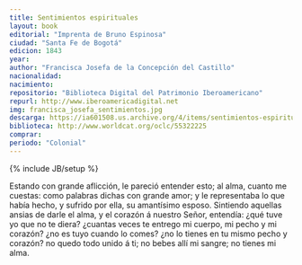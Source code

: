 ```yaml
---
title: Sentimientos espirituales
layout: book
editorial: "Imprenta de Bruno Espinosa"
ciudad: "Santa Fe de Bogotá"
edicion: 1843 
year:
author: "Francisca Josefa de la Concepción del Castillo"
nacionalidad: 
nacimiento: 
repositorio: "Biblioteca Digital del Patrimonio Iberoamericano"
repurl: http://www.iberoamericadigital.net
img: francisca_josefa_sentimientos.jpg
descarga: https://ia601508.us.archive.org/4/items/sentimientos-espirituales-francisca-josefa/Sentimientos%20espirituales%20-%20Francisca%20Josefa.pdf
biblioteca: http://www.worldcat.org/oclc/55322225
comprar: 
periodo: "Colonial"
---
```

{% include JB/setup %}

Estando con grande aflicción, le pareció entender esto; al alma, cuanto me cuestas: como palabras dichas con grande amor; y le representaba lo que había hecho, y sufrido por ella, su amantísimo esposo. Sintiendo aquellas ansias de darle el alma, y el corazón á nuestro Señor, entendía: ¿qué tuve yo que no te diera? ¿cuantas veces te entrego mi cuerpo, mi pecho y mi corazón? ¿no es tuyo cuando lo comes? ¿no lo tienes en tu mismo pecho y corazón? no quedo todo unido á ti; no bebes allí mi sangre; no tienes mi alma.
